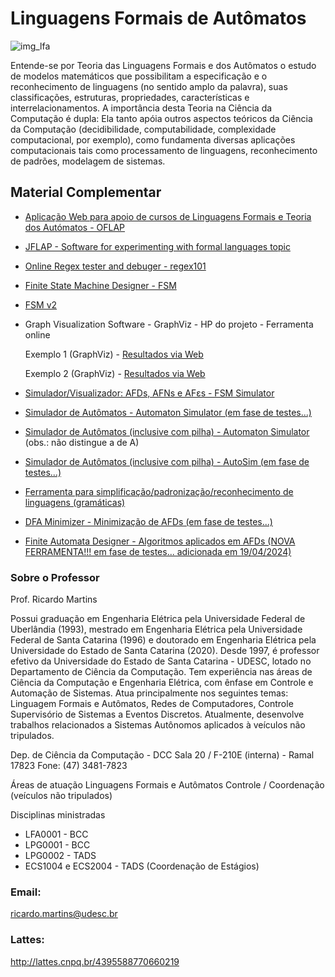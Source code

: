 
# Linguagens Formais de Autômatos

![img_lfa](https://github.com/hertonnn/UDESC_Ciencia_da_Computacao/blob/master/utils/img/img_lfa.jpg)

Entende-se por Teoria das Linguagens Formais e dos Autômatos o estudo de modelos
matemáticos que possibilitam a especificação e o reconhecimento de linguagens (no sentido
amplo da palavra), suas classificações, estruturas, propriedades, características e interrelacionamentos.
A importância desta Teoria na Ciência da Computação é dupla: Ela tanto apóia outros
aspectos teóricos da Ciência da Computação (decidibilidade, computabilidade, complexidade
computacional, por exemplo), como fundamenta diversas aplicações computacionais tais
como processamento de linguagens, reconhecimento de padrões, modelagem de sistemas. 

## Material Complementar

- [Aplicação Web para apoio de cursos de Linguagens Formais e Teoria dos Autómatos - OFLAP](http://ctp.di.fct.unl.pt/FACTOR/OFLAT/)

- [JFLAP - Software for experimenting with formal languages topic](https://www.jflap.org/jflaptmp/)

- [Online Regex tester and debuger - regex101](https://regex101.com)

- [Finite State Machine Designer - FSM](https://ricardofm.net/site/fsm-tool)

- [FSM v2](https://markusfeng.com/projects/graph/)

- Graph Visualization Software - GraphViz - HP do projeto - Ferramenta online

   Exemplo 1 (GraphViz) - [Resultados via Web](https://dreampuf.github.io/GraphvizOnline/#digraph%20finite_state_machine%20%7B%0A%20%20%20%20rankdir%3DLR%3B%0A%20%20%20%20size%3D%228%2C5%22%0A%0A%20%20%20%20node%20%5Bshape%20%3D%20doublecircle%5D%3B%20S%3B%0A%20%20%20%20node%20%5Bshape%20%3D%20point%5D%3B%20qi%0A%0A%20%20%20%20node%20%5Bshape%20%3D%20circle%5D%3B%0A%20%20%20%20qi%20-%3E%20S%3B%0A%20%20%20%20S%20%20-%3E%20q1%20%5B%20label%20%3D%20%22b%22%20color%3D%22red%3Ablue%22%5D%3B%0A%20%20%20%20S%20%20-%3E%20S%20%20%5B%20label%20%3D%20%22a%22%20%5D%3B%0A%20%20%20%20q1%20-%3E%20S%20%20%5B%20label%20%3D%20%22a%22%20%5D%3B%0A%20%20%20%20q1%20-%3E%20q2%20%5B%20label%20%3D%20%22b%22%20%5D%3B%0A%20%20%20%20q2%20-%3E%20S%20%5B%20label%20%3D%20%22a%22%20%5D%3B%0A%20%20%20%20q2%20-%3E%20q2%20%5B%20label%20%3D%20%22b%22%20%5D%3B%0A%7D)

  Exemplo 2 (GraphViz) - [Resultados via Web](https://dreampuf.github.io/GraphvizOnline/#digraph%20G%20%7B%0A%20%20rankdir%3DLR%0A%20%20subgraph%20finite_state_machine_AFN%20%7B%0A%20%20%20%20rankdir%3DLR%3B%0A%20%20%20%20size%3D%222.0%22%0A%0A%20%20%20%20node%20%5Bshape%20%3D%20circle%5D%3B%20q0%3B%0A%20%20%20%20node%20%5Bshape%20%3D%20none%5D%3B%20AFN%0A%20%20%20%20node%20%5Bshape%20%3D%20doublecircle%5D%3B%0A%20%20%20%20AFN%20-%3E%20q0%3B%0A%20%20%20%20q0%20%20-%3E%20q1%20%5B%20label%20%3D%20%22a%22%20color%3D%22red%22%20style%3Ddashed%5D%3B%0A%20%20%20%20q0%20%20-%3E%20q0%20%5B%20label%20%3D%20%22a%22%20color%3D%22red%22%20style%3Ddashed%5D%3B%0A%20%20%20%20q1%20-%3E%20q1%20%20%5B%20label%20%3D%20%22b%22%20%5D%3B%0A%20%20%7D%0A%0Asubgraph%20finite_state_machine_AFD%20%7B%0A%20%20%20%20rankdir%3DLR%3B%0A%20%20%20%20size%3D%222.8%22%0A%0A%20%20%20%20node%20%5Bshape%20%3D%20none%5D%3B%20AFD%0A%20%20%20%20node%20%5Bshape%20%3D%20circle%5D%3B%20qa%3B%0A%20%20%20%20node%20%5Bshape%20%3D%20doublecircle%5D%3B%20qb%3B%20qc%3B%0A%20%20%20%20AFD%20-%3E%20qa%3B%0A%20%20%20%20qa%20%20-%3E%20qb%20%5B%20label%20%3D%20%22a%22%20%20%5D%3B%0A%20%20%20%20qb%20%20-%3E%20qc%20%20%5B%20label%20%3D%20%22b%22%20%20%5D%3B%0A%20%20%20%20qb%20-%3E%20qb%20%20%5B%20label%20%3D%20%22a%22%20%5D%3B%0A%20%20%20%20qc%20-%3E%20qc%20%5B%20label%20%3D%20%22b%22%20%5D%3B%0A%20%20%7D%0A%7D)

- [Simulador/Visualizador: AFDs, AFNs e AFεs - FSM Simulator](http://ivanzuzak.info/noam/webapps/fsm_simulator/)

- [Simulador de Autômatos - Automaton Simulator (em fase de testes...)](https://web.cs.ucdavis.edu/~doty/automata/)

- [Simulador de Autômatos (inclusive com pilha) - Automaton Simulator](http://ricardofm.net/site/automaton-simulator-tool) (obs.: não distingue a de A)

- [Simulador de Autômatos (inclusive com pilha) - AutoSim (em fase de testes...)](http://www.cburch.com/proj/autosim/)

- [Ferramenta para simplificação/padronização/reconhecimento de linguagens (gramáticas)](https://ricardofm.net/site/cyk-tool)

- [DFA Minimizer - Minimização de AFDs (em fase de testes...)](https://aswaddev.github.io/dfa-minimizer/)

- [Finite Automata Designer - Algoritmos aplicados em AFDs (NOVA FERRAMENTA!!! em fase de testes... adicionada em 19/04/2024)](https://fa.akdev.ir/)

### Sobre o Professor
Prof. Ricardo Martins

Possui graduação em Engenharia Elétrica pela Universidade Federal de Uberlândia (1993), mestrado em Engenharia Elétrica pela Universidade Federal de Santa Catarina (1996) e doutorado em Engenharia Elétrica pela Universidade do Estado de Santa Catarina (2020). Desde 1997, é professor efetivo da Universidade do Estado de Santa Catarina - UDESC, lotado no Departamento de Ciência da Computação. Tem experiência nas áreas de Ciência da Computação e Engenharia Elétrica, com ênfase em Controle e Automação de Sistemas. Atua principalmente nos seguintes temas: Linguagem Formais e Autômatos, Redes de Computadores, Controle Supervisório de Sistemas a Eventos Discretos. Atualmente, desenvolve trabalhos relacionados a Sistemas Autônomos aplicados à veículos não tripulados.
 
Dep. de Ciência da Computação - DCC
Sala 20 / F-210E (interna) - Ramal 17823
Fone: (47) 3481-7823
 
Áreas de atuação
Linguagens Formais e Autômatos
Controle / Coordenação (veículos não tripulados)
 
Disciplinas ministradas
- LFA0001 - BCC
- LPG0001 - BCC
- LPG0002 - TADS
- ECS1004 e ECS2004 - TADS
(Coordenação de Estágios)
### Email:
ricardo.martins@udesc.br

 
### Lattes:
http://lattes.cnpq.br/4395588770660219


